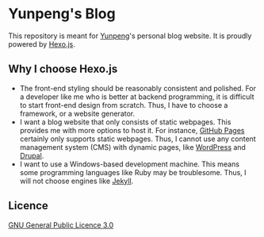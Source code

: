 # Yunpeng's Blog

This repository is meant for [Yunpeng](https://yunpengn.github.io/)'s personal blog website. It is proudly powered by [Hexo.js](https://hexo.io/).

## Why I choose Hexo.js

- The front-end styling should be reasonably consistent and polished. For a developer like me who is better at backend programming, it is difficult to start front-end design from scratch. Thus, I have to choose a framework, or a website generator.
- I want a blog website that only consists of static webpages. This provides me with more options to host it. For instance, [GitHub Pages](https://pages.github.com/) certainly only supports static webpages. Thus, I cannot use any content management system (CMS) with dynamic pages, like [WordPress](https://wordpress.org/) and [Drupal](https://www.drupal.org/).
- I want to use a Windows-based development machine. This means some programming languages like Ruby may be troublesome. Thus, I will not choose engines like [Jekyll](https://jekyllrb.com/).

## Licence

[GNU General Public Licence 3.0](LICENSE)